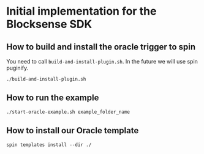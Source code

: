 # Initial implementation for the Blocksense SDK

## How to build and install the oracle trigger to spin

You need to call `build-and-install-plugin.sh`. In the future we will use spin puginify.

```
./build-and-install-plugin.sh

```

## How to run the example

```
./start-oracle-example.sh example_folder_name
```

## How to install our Oracle template

```
spin templates install --dir ./
```
